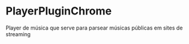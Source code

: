# PlayerPluginChrome
Player de música que serve para parsear músicas públicas em sites de streaming
